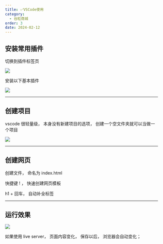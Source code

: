 ```yaml
---
title: ✅VSCode使用
category:
  - 谷粒商城
order: 3
date: 2024-02-12
---
```


<!-- more -->

## 安装常用插件

切换到插件标签页

![](https://cfmall-hello.oss-cn-beijing.aliyuncs.com/img/202402/2e39651d3cb41d6f.png#id=dQ5sf&originHeight=328&originWidth=542&originalType=binary&ratio=1&rotation=0&showTitle=false&status=done&style=none&title=)

安装以下基本插件

![](https://cfmall-hello.oss-cn-beijing.aliyuncs.com/img/202402/9e89b7d055831706.png#id=jUIdI&originHeight=866&originWidth=472&originalType=binary&ratio=1&rotation=0&showTitle=false&status=done&style=none&title=)

---

## 创建项目

vscode 很轻量级， 本身没有新建项目的选项， 创建一个空文件夹就可以当做一个项目

![](https://cfmall-hello.oss-cn-beijing.aliyuncs.com/img/202402/8d7e7eae39d2f802.png#id=dlkLq&originHeight=546&originWidth=1060&originalType=binary&ratio=1&rotation=0&showTitle=false&status=done&style=none&title=)

---

## 创建网页

创建文件， 命名为 index.html

快捷键 ! ， 快速创建网页模板

h1 + 回车， 自动补全标签

---

## 运行效果

![](https://cfmall-hello.oss-cn-beijing.aliyuncs.com/img/202402/20500c87d706dacc.png#id=Lzgg9&originHeight=614&originWidth=795&originalType=binary&ratio=1&rotation=0&showTitle=false&status=done&style=none&title=)

如果使用 live server， 页面内容变化， 保存以后， 浏览器会自动变化；
